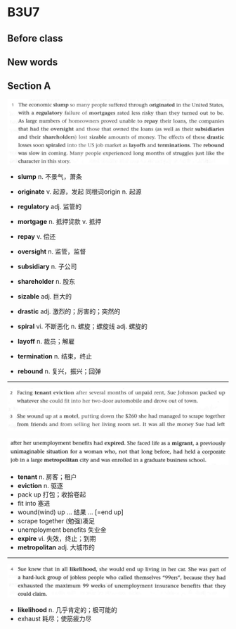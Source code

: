 # B3U7



## Before class

## New words

## Section A

![image-20200521103950077](../assets/images/image-20200521103950077.png)

- **slump** n. 不景气，萧条
- **originate** v. 起源，发起  <kbd>同根词</kbd>origin n. 起源
- **regulatory** adj. 监管的
- **mortgage** n. 抵押贷款 v. 抵押
- **repay** v. 偿还
- **oversight** n. 监管，监督
- **subsidiary** n. 子公司
- **shareholder** n. 股东
- **sizable** adj. 巨大的
- **drastic** adj. 激烈的；厉害的；突然的
- **spiral** vi. 不断恶化 n. 螺旋；螺旋线 adj. 螺旋的

- **layoff** n. 裁员；解雇
- **termination** n. 结束，终止
- **rebound** n. 复兴，振兴；回弹

---

![image-20200521105637344](../assets/images/image-20200521105637344.png)

![image-20200521105648186](../assets/images/image-20200521105648186.png)

- **tenant** n. 房客；租户
- **eviction** n. 驱逐
- pack up 打包；收拾卷起
- fit into 塞进
- wound(wind) up ... 结果 ... [=end up]
- scrape together (勉强)凑足
- unemployment benefits 失业金
- **expire** vi. 失效，终止；到期
- **metropolitan** adj. 大城市的



---

![image-20200521111631264](../assets/images/image-20200521111631264.png)

- **likelihood** n. 几乎肯定的；极可能的
- exhaust 耗尽；使筋疲力尽